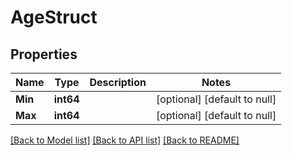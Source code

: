 # AgeStruct

## Properties
Name | Type | Description | Notes
------------ | ------------- | ------------- | -------------
**Min** | **int64** |  | [optional] [default to null]
**Max** | **int64** |  | [optional] [default to null]

[[Back to Model list]](../README.md#documentation-for-models) [[Back to API list]](../README.md#documentation-for-api-endpoints) [[Back to README]](../README.md)


